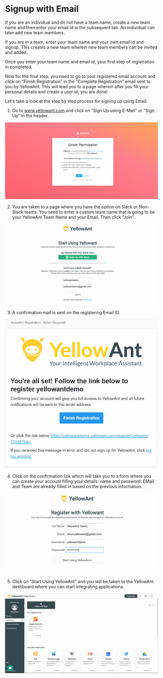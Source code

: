 # Signup with Email

If you are an individual and do not have a team name, create a new team name and then enter your email id in the subsequent tab. An individual can later add new team members.

If you are in a team, enter your team name and your own email id and signup. This creates a new team wherein new team members can be invited and added.

Once you enter your team name and email id, your first step of registration in completed.

Now for the final step, you need to go to your registered email account and click on “Finish Registration” in the “Complete Registration” email sent to you by YellowAnt. This will lead you to a page wherein after you fill your personal details and create a user id, you are done!

Let's take a look at the step by step process for signing up using Email:

1. Go to www.yellowant.com and click on "Sign Up using E-Mail" or "Sign Up" in the header. 

![](../.gitbook/assets/image%20%28135%29.png)

2. You are taken to a page where you have the option on Slack or Non-Slack teams. You need to enter a custom team name that is going to be your YellowAnt Team Name and your Email. Then click "Join". 

![](../.gitbook/assets/image%20%2834%29.png)

3. A confirmation mail is sent on the registering Email ID. 

![](../.gitbook/assets/image%20%28138%29.png)

4. Click on the confirmation link which will take you to a form where you can create your account filling your details: name and password. EMail and Team are already filled in based on the previous information.

![](../.gitbook/assets/image%20%28164%29.png)

5. Click on "Start Using YellowAnt" and you will be taken to the YellowAnt dashboard where you can start integrating applications. 

![](../.gitbook/assets/image%20%28114%29.png)



